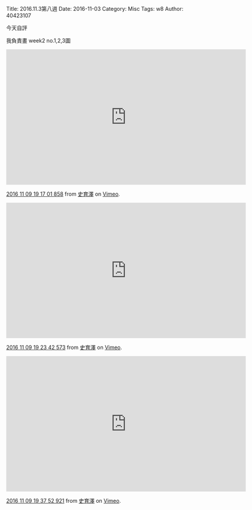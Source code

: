 Title: 2016.11.3第八週
Date: 2016-11-03
Category: Misc
Tags: w8
Author: 40423107


今天自評
<!-- PELICAN_END_SUMMARY -->

我負責畫 week2   no.1,2,3圖

<iframe src="https://player.vimeo.com/video/190853874" width="640" height="362" frameborder="0" webkitallowfullscreen mozallowfullscreen allowfullscreen></iframe> <p><a href="https://vimeo.com/190853874">2016 11 09 19 17 01 858</a> from <a href="https://vimeo.com/user45320873">史育澤</a> on <a href="https://vimeo.com">Vimeo</a>.</p>


<iframe src="https://player.vimeo.com/video/190853876" width="640" height="362" frameborder="0" webkitallowfullscreen mozallowfullscreen allowfullscreen></iframe> <p><a href="https://vimeo.com/190853876">2016 11 09 19 23 42 573</a> from <a href="https://vimeo.com/user45320873">史育澤</a> on <a href="https://vimeo.com">Vimeo</a>.</p>

<iframe src="https://player.vimeo.com/video/190853878" width="640" height="362" frameborder="0" webkitallowfullscreen mozallowfullscreen allowfullscreen></iframe> <p><a href="https://vimeo.com/190853878">2016 11 09 19 37 52 921</a> from <a href="https://vimeo.com/user45320873">史育澤</a> on <a href="https://vimeo.com">Vimeo</a>.</p>


